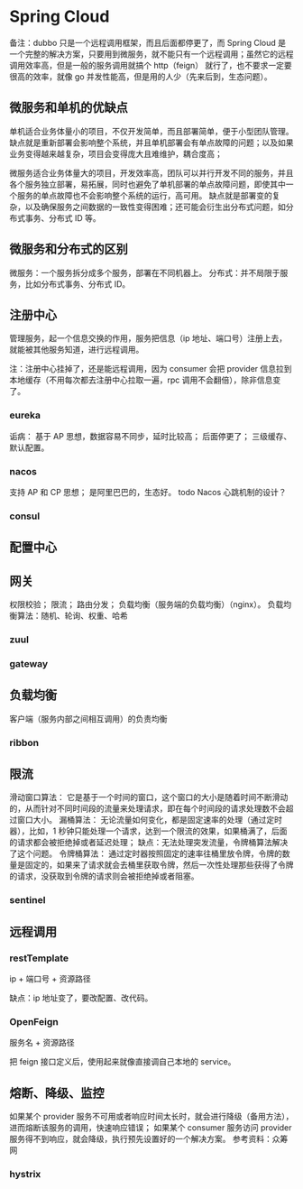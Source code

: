 # Spring Cloud


备注：dubbo 只是一个远程调用框架，而且后面都停更了，而 Spring Cloud 是一个完整的解决方案，只要用到微服务，就不能只有一个远程调用；虽然它的远程调用效率高，但是一般的服务调用就搞个 http（feign） 就行了，也不要求一定要很高的效率，就像 go 并发性能高，但是用的人少（先来后到，生态问题）。

## 微服务和单机的优缺点

单机适合业务体量小的项目，不仅开发简单，而且部署简单，便于小型团队管理。
缺点就是重新部署会影响整个系统，并且单机部署会有单点故障的问题；以及如果业务变得越来越复杂，项目会变得庞大且难维护，耦合度高；

微服务适合业务体量大的项目，开发效率高，团队可以并行开发不同的服务，并且各个服务独立部署，易拓展，同时也避免了单机部署的单点故障问题，即使其中一个服务的单点故障也不会影响整个系统的运行，高可用。
缺点就是部署变的复杂，以及确保服务之间数据的一致性变得困难；还可能会衍生出分布式问题，如分布式事务、分布式 ID 等。

## 微服务和分布式的区别

微服务：一个服务拆分成多个服务，部署在不同机器上。
分布式：并不局限于服务，比如分布式事务、分布式 ID。

## 注册中心

管理服务，起一个信息交换的作用，服务把信息（ip 地址、端口号）注册上去，就能被其他服务知道，进行远程调用。

注：注册中心挂掉了，还是能远程调用，因为 consumer 会把 provider 信息拉到本地缓存（不用每次都去注册中心拉取一遍，rpc 调用不会翻倍），除非信息变了。

### eureka

诟病：
基于 AP 思想，数据容易不同步，延时比较高；
后面停更了；
三级缓存、默认配置。

### nacos

支持 AP 和 CP 思想；
是阿里巴巴的，生态好。
todo Nacos 心跳机制的设计？

### consul

## 配置中心

## 网关

权限校验；
限流；
路由分发；
负载均衡（服务端的负载均衡）（nginx）。
负载均衡算法：随机、轮询、权重、哈希

### zuul

### gateway

## 负载均衡

客户端（服务内部之间相互调用）的负责均衡

### ribbon

## 限流

滑动窗口算法：
它是基于一个时间的窗口，这个窗口的大小是随着时间不断滑动的，从而针对不同时间段的流量来处理请求，即在每个时间段的请求处理数不会超过窗口大小。
漏桶算法：
无论流量如何变化，都是固定速率的处理（通过定时器），比如，1 秒钟只能处理一个请求，达到一个限流的效果，如果桶满了，后面的请求都会被拒绝掉或者延迟处理；
缺点：无法处理突发流量，令牌桶算法解决了这个问题。
令牌桶算法：
通过定时器按照固定的速率往桶里放令牌，令牌的数量是固定的，如果来了请求就会去桶里获取令牌，然后一次性处理那些获得了令牌的请求，没获取到令牌的请求则会被拒绝掉或者阻塞。

### sentinel

## 远程调用

### restTemplate

ip + 端口号 + 资源路径

缺点：ip 地址变了，要改配置、改代码。

### OpenFeign

服务名 + 资源路径

把 feign 接口定义后，使用起来就像直接调自己本地的 service。

## 熔断、降级、监控

如果某个 provider 服务不可用或者响应时间太长时，就会进行降级（备用方法），进而熔断该服务的调用，快速响应错误；
如果某个 consumer 服务访问 provider 服务得不到响应，就会降级，执行预先设置好的一个解决方案。
参考资料：众筹网

### hystrix

